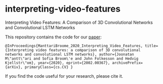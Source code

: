 # interpreting-video-features
Interpreting Video Features: A Comparison of 3D Convolutional Networks and Convolutional LSTM Networks

This repository contains the code for our [paper](https://arxiv.org/abs/2002.00367):

`@InProceedings{ManttariBroome_2020_Interpreting_Video_Features,
    title={Interpreting video features: a comparison of 3D convolutional networks and convolutional LSTM networks},
    author={Joonatan M\"antt\"ari and Sofia Broom\'e and John Folkesson and Hedvig Kjellstr\"om},
    year={2020},
    eprint={2002.00367},
    archivePrefix={arXiv},
    primaryClass={cs.CV}
}`

If you find the code useful for your research, please cite it.
